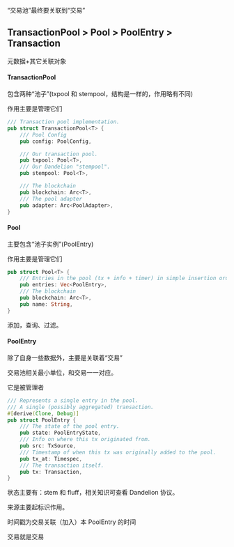 “交易池”最终要关联到“交易”

## TransactionPool &gt; Pool &gt; PoolEntry &gt; Transaction

元数据+其它关联对象

#### TransactionPool

包含两种“池子”\(txpool 和 stempool，结构是一样的，作用略有不同\)

作用主要是管理它们

```rust
/// Transaction pool implementation.
pub struct TransactionPool<T> {
    /// Pool Config
    pub config: PoolConfig,

    /// Our transaction pool.
    pub txpool: Pool<T>,
    /// Our Dandelion "stempool".
    pub stempool: Pool<T>,

    /// The blockchain
    pub blockchain: Arc<T>,
    /// The pool adapter
    pub adapter: Arc<PoolAdapter>,
}
```

#### Pool

主要包含“池子实例”\(PoolEntry\)

作用主要是管理它们

```rust
pub struct Pool<T> {
    /// Entries in the pool (tx + info + timer) in simple insertion order.
    pub entries: Vec<PoolEntry>,
    /// The blockchain
    pub blockchain: Arc<T>,
    pub name: String,
}
```

添加，查询、过滤。

#### PoolEntry

除了自身一些数据外，主要是关联着“交易”

交易池相关最小单位，和交易一一对应。

它是被管理者

```rust
/// Represents a single entry in the pool.
/// A single (possibly aggregated) transaction.
#[derive(Clone, Debug)]
pub struct PoolEntry {
    /// The state of the pool entry.
    pub state: PoolEntryState,
    /// Info on where this tx originated from.
    pub src: TxSource,
    /// Timestamp of when this tx was originally added to the pool.
    pub tx_at: Timespec,
    /// The transaction itself.
    pub tx: Transaction,
}
```

状态主要有：stem 和 fluff，相关知识可查看 Dandelion 协议。

来源主要起标识作用。

时间戳为交易关联（加入）本 PoolEntry 的时间

交易就是交易

